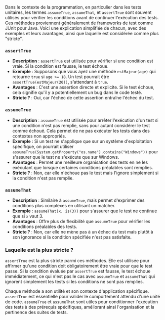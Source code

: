 Dans le contexte de la programmation, en particulier dans les tests unitaires, les termes `assumeTrue`, `assumeThat`, et `assertTrue` sont souvent utilisés pour vérifier les conditions avant de continuer l'exécution des tests. Ces méthodes proviennent généralement de frameworks de test comme JUnit pour Java. Voici une explication simplifiée de chacun, avec des exemples et leurs avantages, ainsi que laquelle est considérée comme plus "stricte".

### `assertTrue`

- **Description** : `assertTrue` est utilisée pour vérifier si une condition est vraie. Si la condition est fausse, le test échoue.
- **Exemple** : Supposons que vous ayez une méthode `estMajeur(age)` qui retourne `true` si `age >= 18`. Un test pourrait être `assertTrue(estMajeur(20))`, s'attendant à `true`.
- **Avantages** : C'est une assertion directe et explicite. Si le test échoue, cela signifie qu'il y a potentiellement un bug dans le code testé.
- **Stricte ?** : Oui, car l'échec de cette assertion entraîne l'échec du test.

### `assumeTrue`

- **Description** : `assumeTrue` est utilisée pour arrêter l'exécution d'un test si une condition n'est pas remplie, sans pour autant considérer le test comme échoué. Cela permet de ne pas exécuter les tests dans des contextes non appropriés.
- **Exemple** : Si un test ne s'applique que sur un système d'exploitation spécifique, on pourrait utiliser `assumeTrue(System.getProperty("os.name").contains("Windows"))` pour s'assurer que le test ne s'exécute que sur Windows.
- **Avantages** : Permet une meilleure organisation des tests en ne les exécutant que lorsque certaines conditions préalables sont remplies.
- **Stricte ?** : Non, car elle n'échoue pas le test mais l'ignore simplement si la condition n'est pas remplie.

### `assumeThat`

- **Description** : Similaire à `assumeTrue`, mais permet d'exprimer des conditions plus complexes en utilisant un matcher.
- **Exemple** : `assumeThat(x, is(3))` pour s'assurer que le test ne continue que si `x` vaut 3.
- **Avantages** : Offre plus de flexibilité que `assumeTrue` pour vérifier les conditions préalables des tests.
- **Stricte ?** : Non, car elle ne mène pas à un échec du test mais plutôt à son ignorance si la condition spécifiée n'est pas satisfaite.

### Laquelle est la plus stricte ?

`assertTrue` est la plus stricte parmi ces méthodes. Elle est utilisée pour affirmer qu'une condition doit obligatoirement être vraie pour que le test passe. Si la condition évaluée par `assertTrue` est fausse, le test échoue immédiatement, ce qui n'est pas le cas avec `assumeTrue` et `assumeThat` qui ignorent simplement les tests si les conditions ne sont pas remplies.

Chaque méthode a son utilité et son contexte d'application spécifique. `assertTrue` est essentielle pour valider le comportement attendu d'une unité de code. `assumeTrue` et `assumeThat` sont utiles pour conditionner l'exécution des tests à des prérequis spécifiques, améliorant ainsi l'organisation et la pertinence des suites de tests.
